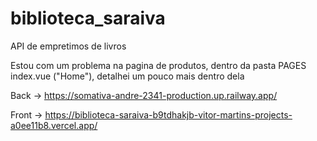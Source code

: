 # biblioteca_saraiva
 API de empretimos de livros

Estou com um problema na pagina de produtos, dentro da pasta PAGES index.vue ("Home"), detalhei um pouco mais dentro dela

Back -> https://somativa-andre-2341-production.up.railway.app/

Front -> https://biblioteca-saraiva-b9tdhakjb-vitor-martins-projects-a0ee11b8.vercel.app/